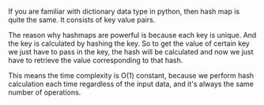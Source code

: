 If you are familiar with dictionary data type in python, then hash map is quite the same.
It consists of key value pairs.

The reason why hashmaps are powerful is because each key is unique.
And the key is calculated by hashing the key.
So to get the value of certain key we just have to pass in the key, the hash will be calculated and now we just have to retrieve the value corresponding to that hash.

This means the time complexity is O(1) constant, because we perform hash calculation each time regardless of the input data, and it's always the same number of operations.

